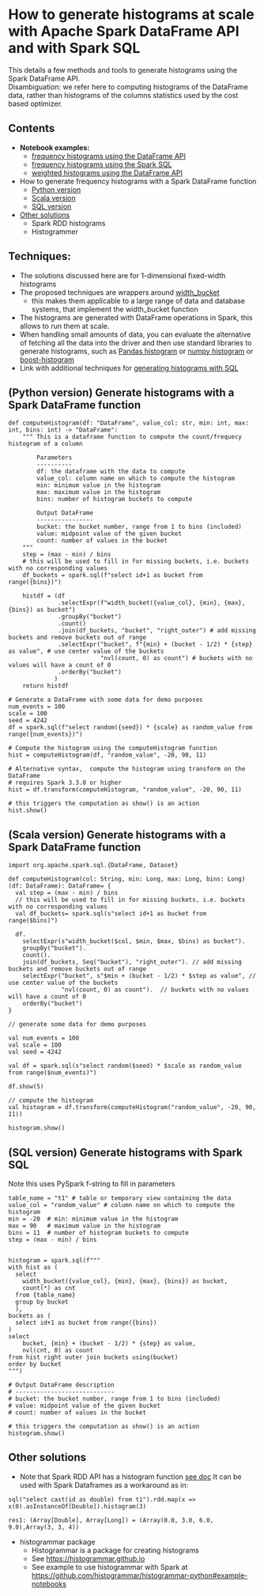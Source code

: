 # How to generate histograms at scale with Apache Spark DataFrame API and with Spark SQL

This details a few methods and tools to generate histograms using the Spark DataFrame API.  
Disambiguation: we refer here to computing histograms of the DataFrame data, rather than histograms of the columns statistics used by the cost based optimizer.   

## Contents
  - **Notebook examples:**
    - [frequency histograms using the DataFrame API](Spark_Histograms/Spark_DataFrame_Frequency_Histograms.ipynb)
    - [frequency histograms using the Spark SQL](Spark_Histograms/Spark_SQL_Frequency_Histograms.ipynb)
    - [weighted histograms using the DataFrame API](Spark_Histograms/Spark_DataFrame_Weighted_Histograms.ipynb)
  - How to generate frequency histograms with a Spark DataFrame function
    - [Python version](#python-version-generate-histograms-with-a-spark-dataframe-function) 
    - [Scala version](#scala-version-generate-histograms-with-a-spark-dataframe-function)
    - [SQL version](#sql-version-generate-histograms-with-spark-sql)
  - [Other solutions](#Other-solutions)
    - Spark RDD histograms
    - Histogrammer

## Techniques:
  - The solutions discussed here are for 1-dimensional fixed-width histograms
  - The proposed techniques are wrappers around [width_bucket](https://spark.apache.org/docs/latest/api/sql/index.html#width_bucket)  
    - this makes them applicable to a large range of data and database systems, that implement the width_bucket function
  - The histograms are generated with DataFrame operations in Spark, this allows to run them at scale.  
  - When handling small amounts of data, you can evaluate the alternative of fetching all the data
     into the driver and then use standard libraries to generate histograms, such as
     [Pandas histogram](https://pandas.pydata.org/docs/reference/api/pandas.DataFrame.hist.html) or
     [numpy histogram](https://numpy.org/doc/stable/reference/generated/numpy.histogram.html)
     or [boost-histogram](https://boost-histogram.readthedocs.io/en/latest/)
  - Link with additional techniques for [generating histograms with SQL](http://www.silota.com/docs/recipes/sql-histogram-summary-frequency-distribution.html)
  
## (Python version) Generate histograms with a Spark DataFrame function

```
def computeHistogram(df: "DataFrame", value_col: str, min: int, max: int, bins: int) -> "DataFrame":
    """ This is a dataframe function to compute the count/frequecy histogram of a column
        
        Parameters
        ----------
        df: the dataframe with the data to compute
        value_col: column name on which to compute the histogram
        min: minimum value in the histogram
        max: maximum value in the histogram
        bins: number of histogram buckets to compute
        
        Output DataFrame
        ----------------
        bucket: the bucket number, range from 1 to bins (included)
        value: midpoint value of the given bucket
        count: number of values in the bucket        
    """
    step = (max - min) / bins
    # this will be used to fill in for missing buckets, i.e. buckets with no corresponding values
    df_buckets = spark.sql(f"select id+1 as bucket from range({bins})")
    
    histdf = (df
              .selectExpr(f"width_bucket({value_col}, {min}, {max}, {bins}) as bucket")
              .groupBy("bucket")
              .count()
              .join(df_buckets, "bucket", "right_outer") # add missing buckets and remove buckets out of range
              .selectExpr("bucket", f"{min} + (bucket - 1/2) * {step} as value", # use center value of the buckets
                          "nvl(count, 0) as count") # buckets with no values will have a count of 0
              .orderBy("bucket")
             )
    return histdf

# Generate a DataFrame with some data for demo purposes
num_events = 100
scale = 100
seed = 4242
df = spark.sql(f"select random({seed}) * {scale} as random_value from range({num_events})")

# Compute the histogram using the computeHistogram function
hist = computeHistogram(df, "random_value", -20, 90, 11)

# Alternative syntax,  compute the histogram using transform on the DataFrame
# requires Spark 3.3.0 or higher
hist = df.transform(computeHistogram, "random_value", -20, 90, 11)

# this triggers the computation as show() is an action
hist.show()
```

## (Scala version) Generate histograms with a Spark DataFrame function

```
import org.apache.spark.sql.{DataFrame, Dataset}

def computeHistogram(col: String, min: Long, max: Long, bins: Long)(df: DataFrame): DataFrame= {
  val step = (max - min) / bins
  // this will be used to fill in for missing buckets, i.e. buckets with no corresponding values
  val df_buckets= spark.sql(s"select id+1 as bucket from range($bins)")
    
  df.
    selectExpr(s"width_bucket($col, $min, $max, $bins) as bucket").
    groupBy("bucket").
    count().
    join(df_buckets, Seq("bucket"), "right_outer"). // add missing buckets and remove buckets out of range
    selectExpr("bucket", s"$min + (bucket - 1/2) * $step as value", // use center value of the buckets
               "nvl(count, 0) as count").  // buckets with no values will have a count of 0
    orderBy("bucket")         
}

// generate some data for demo purposes

val num_events = 100
val scale = 100
val seed = 4242

val df = spark.sql(s"select random($seed) * $scale as random_value from range($num_events)")

df.show(5)

// compute the histogram
val histogram = df.transform(computeHistogram("random_value", -20, 90, 11))

histogram.show()
```

## (SQL version) Generate histograms with Spark SQL

Note this uses PySpark f-string to fill in parameters

```
table_name = "t1" # table or temporary view containing the data
value_col = "random_value" # column name on which to compute the histogram
min = -20  # min: minimum value in the histogram
max = 90   # maximum value in the histogram
bins = 11  # number of histogram buckets to compute
step = (max - min) / bins
        

histogram = spark.sql(f"""
with hist as (
  select 
    width_bucket({value_col}, {min}, {max}, {bins}) as bucket,
    count(*) as cnt
  from {table_name}
  group by bucket
  ),
buckets as (
  select id+1 as bucket from range({bins})
)
select
    bucket, {min} + (bucket - 1/2) * {step} as value,
    nvl(cnt, 0) as count
from hist right outer join buckets using(bucket)
order by bucket
""")

# Output DataFrame description
# ----------------------------
# bucket: the bucket number, range from 1 to bins (included)
# value: midpoint value of the given bucket
# count: number of values in the bucket        

# this triggers the computation as show() is an action
histogram.show()
```

## Other solutions

- Note that Spark RDD API has a histogram function [see doc](https://spark.apache.org/docs/latest/api/python/pyspark.html)
  It can be used with Spark Dataframes as a workaround as in:
```
sql("select cast(id as double) from t1").rdd.map(x => x(0).asInstanceOf[Double]).histogram(3)

res1: (Array[Double], Array[Long]) = (Array(0.0, 3.0, 6.0, 9.0),Array(3, 3, 4))
```

- histogrammar package  
  - Histogrammar is a package for creating histograms
  - See https://histogrammar.github.io
  - See example to use histogrammar with Spark at https://github.com/histogrammar/histogrammar-python#example-notebooks